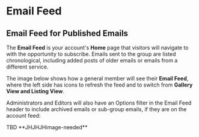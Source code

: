 # Email Feed

<span id="gv-4feed-1feedintro"/></span>
## Email Feed for Published Emails

The **Email Feed** is your account's **Home** page that visitors
will navigate to with the opportunity to subscribe.
Emails sent to the group are listed chronological, including added posts
of older emails or emails from a different service.  

The image below shows how a general member will see their
**Email Feed**, where the left side has icons to refresh the feed and to
switch from **Gallery View and Listing View**.

Administrators and Editors will also have an Options filter in the Email
Feed header to include archived emails or sub-group emails, if they are
on the account feed:

<span class="todo">
TBD
**JHJHJHimage-needed**
</span>
